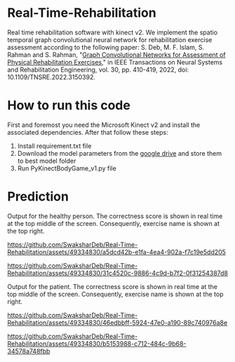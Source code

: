 # Real-Time-Rehabilitation
Real time rehabilitation software with kinect v2. We implement the spatio temporal graph convolutional neural network for rehabilitation exercise assessment according to the following paper:  S. Deb, M. F. Islam, S. Rahman and S. Rahman, "[Graph Convolutional Networks for Assessment of Physical Rehabilitation Exercises](https://ieeexplore.ieee.org/stamp/stamp.jsp?tp=&arnumber=9709340)," in IEEE Transactions on Neural Systems and Rehabilitation Engineering, vol. 30, pp. 410-419, 2022, doi: 10.1109/TNSRE.2022.3150392.

# How to run this code
First and foremost you need the Microsoft Kinect v2 and install the associated dependencies. After that follow these steps:
1) Install requirement.txt file
2) Download the model parameters from the [google drive](https://drive.google.com/drive/u/1/folders/1c2Nucl8iIFhDvPZUjdkTFYoksaX1TpK_) and store them to best model folder
3) Run PyKinectBodyGame_v1.py file
 
# Prediction
Output for the healthy person. The correctness score is shown in real time at the top middle of the screen. Consequently, exercise name is shown at the top right.

https://github.com/SwaksharDeb/Real-Time-Rehabilitation/assets/49334830/a5dcd42b-e1fa-4ea4-902a-f7c19e5dd205



https://github.com/SwaksharDeb/Real-Time-Rehabilitation/assets/49334830/31c4520c-9886-4c9d-b7f2-0f31254387d8

Output for the patient. The correctness score is shown in real time at the top middle of the screen. Consequently, exercise name is shown at the top right.


https://github.com/SwaksharDeb/Real-Time-Rehabilitation/assets/49334830/46edbbff-5924-47e0-a190-89c740976a8e



https://github.com/SwaksharDeb/Real-Time-Rehabilitation/assets/49334830/b5153988-c712-484c-9b68-34578a748fbb

